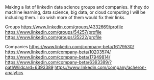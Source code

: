 
Making a list of linkedin data science groups and companies. If they do machine learning, data science, big data, or cloud computing I will be including them. I do wish more of them would fix their links.


Groups
https://www.linkedin.com/groups/4332669/profile
https://www.linkedin.com/groups/54257/profile
https://www.linkedin.com/groups/35222/profile



Companies
https://www.linkedin.com/company-beta/16179530/
https://www.linkedin.com/company-beta/10203574/
https://www.linkedin.com/company-beta/17949814/
https://www.linkedin.com/company-beta/6393389/?pathWildcard=6393389
https://www.linkedin.com/company/acheron-analytics
